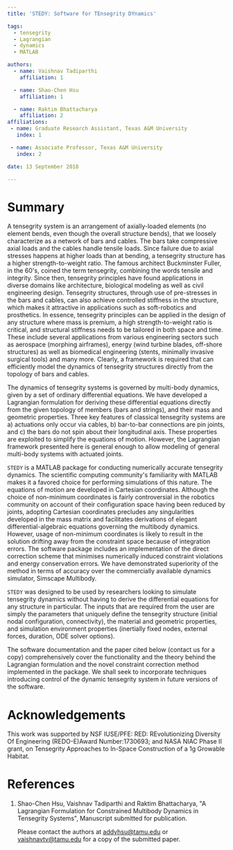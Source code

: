 ```yaml
---
title: 'STEDY: Software for TEnsegrity DYnamics'

tags:
  - tensegrity
  - Lagrangian
  - dynamics
  - MATLAB

authors:
  - name: Vaishnav Tadiparthi
    affiliation: 1

  - name: Shao-Chen Hsu
    affiliation: 1

  - name: Raktim Bhattacharya
    affiliation: 2
affiliations:
 - name: Graduate Research Assistant, Texas A&M University
   index: 1

 - name: Associate Professor, Texas A&M University
   index: 2

date: 13 September 2018

---
```


# Summary

A tensegrity system is an arrangement of axially-loaded elements (no element bends, even though the overall structure bends), that we loosely characterize as a network of bars and cables. The bars take compressive axial loads and the cables handle tensile loads. Since failure due to axial stresses happens at higher loads than at bending, a tensegrity structure has a higher strength-to-weight ratio. The famous architect Buckminster Fuller, in the 60's, coined the term tensegrity, combining the words tensile and integrity. Since then, tensegrity principles have found applications in diverse domains like architecture, biological modeling as well as civil engineering design. Tensegrity structures, through use of pre-stresses in the bars and cables, can also achieve controlled stiffness in the structure, which makes it attractive in applications such as soft-robotics and prosthetics. In essence, tensegrity principles can be applied in the design of any structure where mass is premium, a high strength-to-weight ratio is critical, and structural stiffness needs to be tailored in both space and time. These include several applications from various engineering sectors such as aerospace (morphing airframes), energy (wind turbine blades, off-shore structures) as well as biomedical engineering (stents, minimally invasive surgical tools) and many more. Clearly, a framework is required that can efficiently model the dynamics of tensegrity structures directly from the topology of bars and cables.

The dynamics of tensegrity systems is governed by multi-body dynamics, given by a set of ordinary differential equations. We have developed a Lagrangian formulation for deriving these differential equations directly from the given topology of members (bars and strings), and their mass and geometric properties. Three key features of classical tensegrity systems are a) actuations only occur via cables, b) bar-to-bar connections are pin joints, and c) the bars do not spin about their longitudinal axis. These properties are exploited to simplify the equations of motion. However, the Lagrangian framework presented here is general enough to allow modeling of general multi-body systems with actuated joints.

`STEDY` is a MATLAB package for conducting numerically accurate tensegrity dynamics. The scientific computing community's familiarity with MATLAB makes it a favored choice for performing simulations of this nature. The equations of motion are developed in Cartesian coordinates. Although the choice of non-minimum coordinates is fairly controversial in the robotics community on account of their configuration space having been reduced by joints, adopting Cartesian coordinates precludes any singularities developed in the mass matrix and facilitates derivations of elegant differential-algebraic equations governing the multibody dynamics. However, usage of non-minimum coordinates is likely to result in the solution drifting away from the constraint space because of integration errors. The software package includes an implementation of the direct correction scheme that minimises numerically induced constraint violations and energy conservation errors. We have demonstrated superiority of the method in terms of accuracy over the commercially available dynamics simulator, Simscape Multibody.

`STEDY` was designed to be used by researchers looking to simulate tensegrity dynamics without having to derive the differential equations for any structure in particular. The inputs that are required from the user are simply the parameters that uniquely define the tensegrity structure (initial nodal configuration, connectivity), the material and geometric properties, and simulation environment properties (inertially fixed nodes, external forces, duration, ODE solver options).

The software documentation and the paper cited below (contact us for a copy) comprehensively cover the functionality and the theory behind the Lagrangian formulation and the novel constraint correction method implemented in the package. We shall seek to incorporate techniques introducing control of the dynamic tensegrity system in future versions of the software.

# Acknowledgements

This work was supported by NSF IUSE/PFE: RED: REvolutionizing Diversity Of Engineering (REDO-E)Award Number:1730693; and NASA NIAC Phase II grant, on Tensegrity Approaches to In-Space Construction of a 1g Growable Habitat.

# References
1. Shao-Chen Hsu, Vaishnav Tadiparthi and Raktim Bhattacharya, "A Lagrangian Formulation for Constrained Multibody Dynamics in Tensegrity Systems", Manuscript submitted for publication.

    Please contact the authors at addyhsu@tamu.edu or vaishnavtv@tamu.edu for a copy of the submitted paper.
